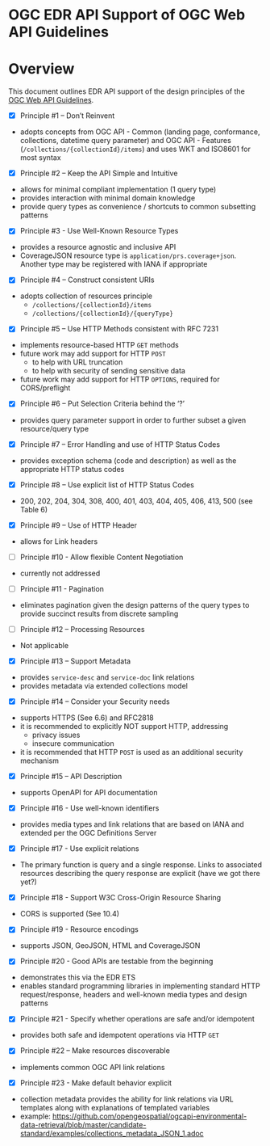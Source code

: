 # OGC EDR API Support of OGC Web API Guidelines

# Overview

This document outlines EDR API support of the design principles of the [OGC Web API Guidelines](https://github.com/opengeospatial/OGC-Web-API-Guidelines).

- [x]  Principle #1 – Don’t Reinvent
  - adopts concepts from OGC API - Common (landing page, conformance, collections, datetime query parameter) and OGC API - Features (`/collections/{collectionId}/items`) and uses WKT and ISO8601 for most syntax
- [x]  Principle #2 – Keep the API Simple and Intuitive
  - allows for minimal compliant implementation (1 query type)
  - provides interaction with minimal domain knowledge
  - provide query types as convenience / shortcuts to common subsetting patterns
- [x]  Principle #3 - Use Well-Known Resource Types
  - provides a resource agnostic and inclusive API
  - CoverageJSON resource type is `application/prs.coverage+json`. Another type may be registered with IANA if appropriate
- [x]  Principle #4 – Construct consistent URIs
  - adopts collection of resources principle
    - `/collections/{collectionId}/items`
    - `/collections/{collectionId}/{queryType}`
- [x]  Principle #5 – Use HTTP Methods consistent with RFC 7231
  - implements resource-based HTTP `GET` methods
  - future work may add support for HTTP `POST` 
     - to help with URL truncation
     - to help with security of sending sensitive data
  - future work may add support for HTTP `OPTIONS`, required for CORS/preflight
- [x]  Principle #6 – Put Selection Criteria behind the ‘?’
  - provides query parameter support in order to further subset a given resource/query type
- [x]  Principle #7 – Error Handling and use of HTTP Status Codes
  - provides exception schema (code and description) as well as the appropriate HTTP status codes
- [x]  Principle #8 – Use explicit list of HTTP Status Codes
  - 200, 202, 204, 304, 308, 400, 401, 403, 404, 405, 406, 413, 500 (see Table 6)
- [x]  Principle #9 – Use of HTTP Header
  - allows for Link headers
- [ ]  Principle #10 - Allow flexible Content Negotiation
  - currently not addressed
- [ ]  Principle #11 - Pagination
  - eliminates pagination given the design patterns of the query types to provide succinct results from discrete sampling
- [ ]  Principle #12 – Processing Resources
  - Not applicable
- [x]  Principle #13 – Support Metadata
  - provides `service-desc` and `service-doc` link relations
  - provides metadata via extended collections model
- [x]  Principle #14 – Consider your Security needs
  - supports HTTPS (See 6.6) and RFC2818
  - it is recommended to explicitly NOT support HTTP, addressing
       - privacy issues
       - insecure communication
  - it is recommended that HTTP `POST` is used as an additional security mechanism
- [x]  Principle #15 – API Description
  - supports OpenAPI for API documentation
- [x]  Principle #16 - Use well-known identifiers
  - provides media types and link relations that are based on IANA and extended per the OGC Definitions Server
- [x]  Principle #17 - Use explicit relations
  - The primary function is query and a single response. Links to associated resources describing the query response are explicit (have we got there yet?)
- [x]  Principle #18 - Support W3C Cross-Origin Resource Sharing
  - CORS is supported (See 10.4)
- [x]  Principle #19 - Resource encodings
  - supports JSON, GeoJSON, HTML and CoverageJSON
- [x]  Principle #20 - Good APIs are testable from the beginning
  - demonstrates this via the EDR ETS
  - enables standard programming libraries in implementing standard HTTP request/response, headers and well-known media types and design patterns
- [x]  Principle #21 - Specify whether operations are safe and/or idempotent
  - provides both safe and idempotent operations via HTTP `GET`
- [x]  Principle #22 – Make resources discoverable
  - implements common OGC API link relations
- [x]  Principle #23 - Make default behavior explicit
  - collection metadata provides the ability for link relations via URL templates along with explanations of templated variables
  - example: https://github.com/opengeospatial/ogcapi-environmental-data-retrieval/blob/master/candidate-standard/examples/collections_metadata_JSON_1.adoc
